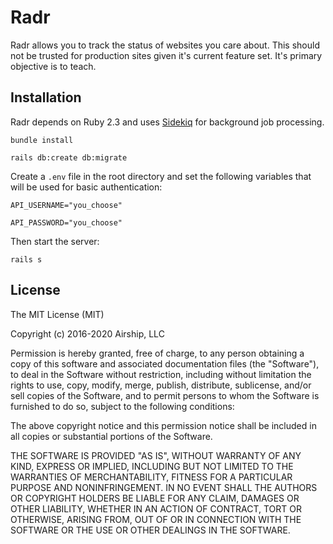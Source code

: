 # Radr

Radr allows you to track the status of websites you care about. This should not be trusted for production sites given it's current feature set. It's primary objective is to teach.

## Installation

Radr depends on Ruby 2.3 and uses [Sidekiq](https://github.com/mperham/sidekiq) for background job processing.

`bundle install`

`rails db:create db:migrate`

Create a `.env` file in the root directory and set the following variables that will be used for basic authentication:

`API_USERNAME="you_choose"`

`API_PASSWORD="you_choose"`

Then start the server:

`rails s`

## License

The MIT License (MIT)

Copyright (c) 2016-2020 Airship, LLC

Permission is hereby granted, free of charge, to any person obtaining a copy
of this software and associated documentation files (the "Software"), to deal
in the Software without restriction, including without limitation the rights
to use, copy, modify, merge, publish, distribute, sublicense, and/or sell
copies of the Software, and to permit persons to whom the Software is
furnished to do so, subject to the following conditions:

The above copyright notice and this permission notice shall be included in
all copies or substantial portions of the Software.

THE SOFTWARE IS PROVIDED "AS IS", WITHOUT WARRANTY OF ANY KIND, EXPRESS OR
IMPLIED, INCLUDING BUT NOT LIMITED TO THE WARRANTIES OF MERCHANTABILITY,
FITNESS FOR A PARTICULAR PURPOSE AND NONINFRINGEMENT.  IN NO EVENT SHALL THE
AUTHORS OR COPYRIGHT HOLDERS BE LIABLE FOR ANY CLAIM, DAMAGES OR OTHER
LIABILITY, WHETHER IN AN ACTION OF CONTRACT, TORT OR OTHERWISE, ARISING FROM,
OUT OF OR IN CONNECTION WITH THE SOFTWARE OR THE USE OR OTHER DEALINGS IN
THE SOFTWARE.
